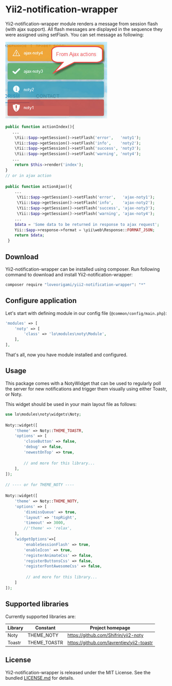 # Yii2-notification-wrapper

Yii2-notification-wrapper module renders a message from session flash (with ajax support). All flash messages are displayed
in the sequence they were assigned using setFlash. You can set message as following:

!["Demo"](img/noty-demo.jpg)

 ```php
public function actionIndex(){
    ...
     \Yii::$app->getSession()->setFlash('error',   'noty1');
     \Yii::$app->getSession()->setFlash('info',    'noty2');
     \Yii::$app->getSession()->setFlash('success', 'noty3');
     \Yii::$app->getSession()->setFlash('warning', 'noty4');
    ...
     return $this->render('index');
 }
 // or in ajax action

 public function actionAjax(){
     ...
      \Yii::$app->getSession()->setFlash('error',   'ajax-noty1');
      \Yii::$app->getSession()->setFlash('info',    'ajax-noty2');
      \Yii::$app->getSession()->setFlash('success', 'ajax-noty3');
      \Yii::$app->getSession()->setFlash('warning', 'ajax-noty4');
     ...
     $data = 'Some data to be returned in response to ajax request';
     Yii::$app->response->format = \yii\web\Response::FORMAT_JSON;
     return $data;
  }
 ```

Download
--------

Yii2-notification-wrapper can be installed using composer. Run following command to download and
install Yii2-notification-wrapper:

```bash
composer require "loveorigami/yii2-notification-wrapper": "*"
```

Configure application
---------------------

Let's start with defining module in our config file (`@common/config/main.php`):

```php
'modules' => [
    'noty' => [
        'class' => 'lo\modules\noty\Module',
    ],
],
```
That's all, now you have module installed and configured.

Usage
-----

This package comes with a NotyWidget that can be used to regularly poll the server for new notifications and trigger them visually using either Toastr, or Noty.

This widget should be used in your main layout file as follows:

```php
use lo\modules\noty\widgets\Noty;

Noty::widget([
    'theme' => Noty::THEME_TOASTR,
    'options' => [
        'closeButton' => false,
        'debug' => false,
        'newestOnTop' => true,

        // and more for this library...
    ],
]);

// ---- or for THEME_NOTY ----

Noty::widget([
    'theme' => Noty::THEME_NOTY,
    'options' => [
        'dismissQueue' => true,
        'layout' => 'topRight',
        'timeout' => 3000,
        //'theme' => 'relax',
    ],
    'widgetOptions'=>[
        'enableSessionFlash' => true,
        'enableIcon' => true,
        'registerAnimateCss' => false,
        'registerButtonsCss' => false,
        'registerFontAwesomeCss' => false,

         // and more for this library...
    ]
]);

```

Supported libraries
-------------------

Currently supported libraries are:

| Library        | Constant      | Project homepage                               |
| -------------- | ------------- | ---------------------------------------------- |
| Noty           | THEME_NOTY    | https://github.com/Shifrin/yii2-noty           |
| Toastr         | THEME_TOASTR  | https://github.com/lavrentiev/yii2-toastr      |


License
-------

Yii2-notification-wrapper is released under the MIT License. See the bundled [LICENSE.md](LICENSE.md)
for details.